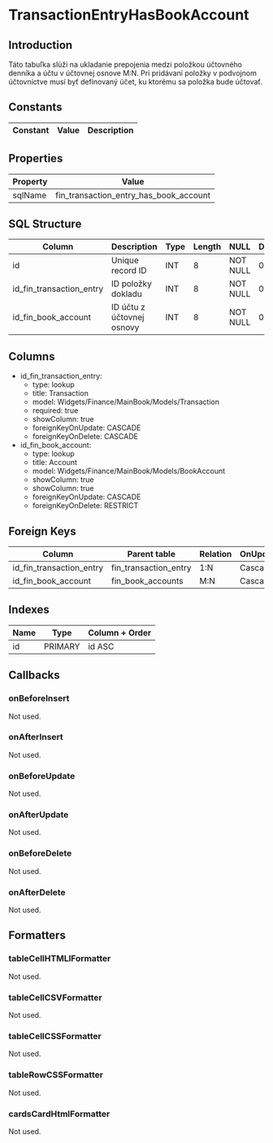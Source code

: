 # TransactionEntryHasBookAccount

## Introduction

Táto tabuľka slúži na ukladanie prepojenia medzi položkou účtovného denníka a účtu v účtovnej osnove M:N. Pri pridávaní položky v podvojnom účtovníctve musí byť definovaný účet, ku ktorému sa položka bude účtovať. 

## Constants

| Constant | Value | Description |
| - | - | - |

## Properties

| Property | Value |
| - | - |
| sqlName | fin_transaction_entry_has_book_account |

## SQL Structure

| Column | Description | Type | Length | NULL | Default |
| - | - | - | - | - | - |
| id | Unique record ID | INT | 8 | NOT NULL | 0 |
| id_fin_transaction_entry | ID položky dokladu | INT | 8 | NOT NULL | 0 |
| id_fin_book_account | ID účtu z účtovnej osnovy | INT | 8 | NOT NULL | 0 |

## Columns

* id_fin_transaction_entry:
  * type: lookup
  * title: Transaction
  * model: Widgets/Finance/MainBook/Models/Transaction
  * required: true
  * showColumn: true
  * foreignKeyOnUpdate: CASCADE
  * foreignKeyOnDelete: CASCADE
* id_fin_book_account:
  * type: lookup
  * title: Account
  * model: Widgets/Finance/MainBook/Models/BookAccount
  * showColumn: true
  * showColumn: true
  * foreignKeyOnUpdate: CASCADE
  * foreignKeyOnDelete: RESTRICT


## Foreign Keys

| Column | Parent table | Relation | OnUpdate | OnDelete |
| - | - | - | - | - |
| id_fin_transaction_entry |  fin_transaction_entry |  1:N |  Cascade |  Cascade |
| id_fin_book_account |  fin_book_accounts |  M:N |  Cascade |  Restrict |

## Indexes

| Name | Type | Column + Order |
| - | - | - |
| id | PRIMARY | id ASC |

## Callbacks

### onBeforeInsert

Not used.

### onAfterInsert

Not used.

### onBeforeUpdate

Not used.

### onAfterUpdate

Not used.

### onBeforeDelete

Not used.

### onAfterDelete

Not used.

## Formatters

### tableCellHTMLlFormatter

Not used.

### tableCellCSVFormatter

Not used.

### tableCellCSSFormatter

Not used.

### tableRowCSSFormatter

Not used.

### cardsCardHtmlFormatter

Not used.
